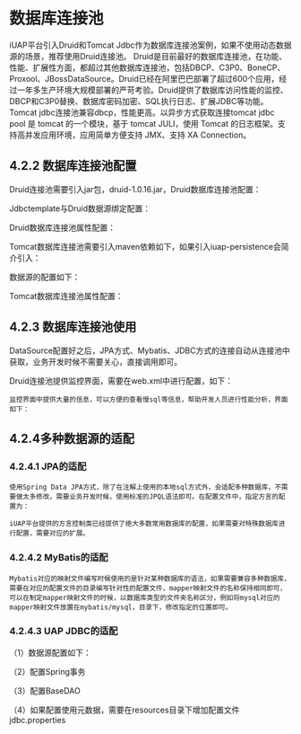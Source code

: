 # 数据库连接池


iUAP平台引入Druid和Tomcat Jdbc作为数据库连接池案例，如果不使用动态数据源的场景，推荐使用Druid连接池。
Druid是目前最好的数据库连接池，在功能、性能、扩展性方面，都超过其他数据库连接池，包括DBCP、C3P0、BoneCP、Proxool、JBossDataSource。Druid已经在阿里巴巴部署了超过600个应用，经过一年多生产环境大规模部署的严苛考验。Druid提供了数据库访问性能的监控、DBCP和C3P0替换、数据库密码加密、SQL执行日志、扩展JDBC等功能。
Tomcat jdbc连接池兼容dbcp，性能更高。以异步方式获取连接tomcat jdbc pool 是 tomcat 的一个模块，基于 tomcat JULI，使用 Tomcat 的日志框架。支持高并发应用环境，应用简单方便支持 JMX、支持 XA Connection。
## 4.2.2 数据库连接池配置
Druid连接池需要引入jar包，druid-1.0.16.jar，Druid数据库连接池配置：
 
Jdbctemplate与Druid数据源绑定配置：
 
Druid数据库连接池属性配置：
 
Tomcat数据库连接池需要引入maven依赖如下，如果引入iuap-persistence会简介引入：
 
数据源的配置如下：
 
Tomcat数据库连接池属性配置：
 
## 4.2.3 数据库连接池使用
DataSource配置好之后，JPA方式、Mybatis、JDBC方式的连接自动从连接池中获取，业务开发时候不需要关心，直接调用即可。
 
Druid连接池提供监控界面，需要在web.xml中进行配置，如下：
 
	监控界面中提供大量的信息，可以方便的查看慢sql等信息，帮助开发人员进行性能分析，界面如下：
 

## 4.2.4多种数据源的适配
### 4.2.4.1 JPA的适配
	使用Spring Data JPA方式，除了在注解上使用的本地sql方式外，会适配多种数据库，不需要做太多修改，需要业务开发时候，使用标准的JPQL语法即可。在配置文件中，指定方言的配置为：
 
    iUAP平台提供的方言控制类已经提供了绝大多数常用数据库的配置，如果需要对特殊数据库进行配置，需要对应的扩展。
### 4.2.4.2 MyBatis的适配
	Mybatis对应的映射文件编写时候使用的是针对某种数据库的语法，如果需要兼容多种数据库，需要在对应的配置文件的目录编写针对性的配置文件，mapper映射文件的名称保持相同即可，可以在制定mapper映射文件的时候，以数据库类型的文件夹名称区分，例如将mysql对应的mapper映射文件放置在mybatis/mysql，目录下，修改指定的位置即可。
 
### 4.2.4.3 UAP JDBC的适配
（1）数据源配置如下：
 
（2）配置Spring事务
 
（3）配置BaseDAO
 
（4）如果配置使用元数据，需要在resources目录下增加配置文件jdbc.properties
 
